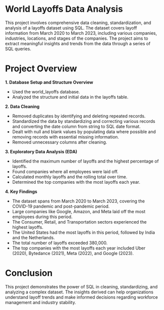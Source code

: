 # World Layoffs Data Analysis

This project involves comprehensive data cleaning, standardization, and analysis of a layoffs dataset using SQL. The dataset covers layoff information from March 2020 to March 2023, including various companies, industries, locations, and stages of the companies. The project aims to extract meaningful insights and trends from the data through a series of SQL queries.

# Project Overview

**1. Database Setup and Structure Overview**

- Used the world_layoffs database.
- Analyzed the structure and initial data in the layoffs table.
  
**2. Data Cleaning**

- Removed duplicates by identifying and deleting repeated records.
- Standardized the data by standardizing and correcting various records and converting the date column from string to SQL date format.
- Dealt with null and blank values by populating data where possible and removing records with essential missing information.
- Removed unnecessary columns after cleaning.

**3. Exploratory Data Analysis (EDA)**

- Identified the maximum number of layoffs and the highest percentage of layoffs.
- Found companies where all employees were laid off.
- Calculated monthly layoffs and the rolling total over time.
- Determined the top companies with the most layoffs each year.

**4. Key Findings**

- The dataset spans from March 2020 to March 2023, covering the COVID-19 pandemic and post-pandemic period.
- Large companies like Google, Amazon, and Meta laid off the most employees during this period.
- The Consumer, Retail, and Transportation sectors experienced the highest layoffs.
- The United States had the most layoffs in this period, followed by India and the Netherlands.
- The total number of layoffs exceeded 380,000.
- The top companies with the most layoffs each year included Uber (2020), Bytedance (2021), Meta (2022), and Google (2023).

# Conclusion
This project demonstrates the power of SQL in cleaning, standardizing, and analyzing a complex dataset. The insights derived can help organizations understand layoff trends and make informed decisions regarding workforce management and industry stability.
